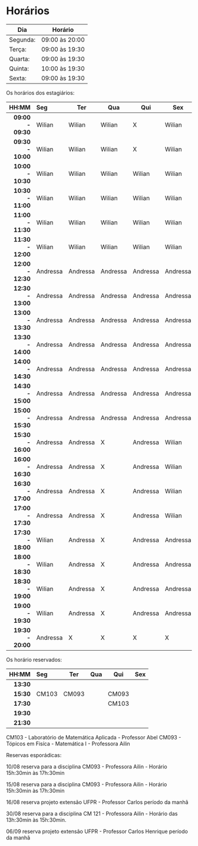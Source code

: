 # Horários

Dia      | Horário
-------- | -------
Segunda: | 09:00 às 20:00
Terça:   | 09:00 às 19:30
Quarta:  | 09:00 às 19:30
Quinta:  | 10:00 às 19:30
Sexta:   | 09:00 às 19:30

Os horários dos estagiários:


HH:MM | Seg | Ter | Qua | Qui | Sex
--: | :--- | --- | --- | --- | ---
**09:00 - 09:30** |  Wilian  |  Wilian  |  Wilian  |     X    |  Wilian   
**09:30 - 10:00** |  Wilian  |  Wilian  |  Wilian  |     X    |  Wilian    
**10:00 - 10:30** |  Wilian  |  Wilian  |  Wilian  |  Wilian  |  Wilian     
**10:30 - 11:00** |  Wilian  |  Wilian  |  Wilian  |  Wilian  |  Wilian                     
**11:00 - 11:30** |  Wilian  |  Wilian  |  Wilian  |  Wilian  |  Wilian           
**11:30 - 12:00** |  Wilian  |  Wilian  |  Wilian  |  Wilian  |  Wilian    
**12:00 - 12:30** | Andressa | Andressa | Andressa | Andressa | Andressa 
**12:30 - 13:00** | Andressa | Andressa | Andressa | Andressa | Andressa 
**13:00 - 13:30** | Andressa | Andressa | Andressa | Andressa | Andressa 
**13:30 - 14:00** | Andressa | Andressa | Andressa | Andressa | Andressa 
**14:00 - 14:30** | Andressa | Andressa | Andressa | Andressa | Andressa 
**14:30 - 15:00** | Andressa | Andressa | Andressa | Andressa | Andressa   
**15:00 - 15:30** | Andressa | Andressa | Andressa | Andressa | Andressa  
**15:30 - 16:00** | Andressa | Andressa |    X     | Andressa |  Wilian   
**16:00 - 16:30** | Andressa | Andressa |    X     | Andressa |  Wilian  
**16:30 - 17:00** | Andressa | Andressa |    X     | Andressa |  Wilian
**17:00 - 17:30** | Andressa | Andressa |    X     | Andressa |  Wilian 
**17:30 - 18:00** |  Wilian  | Andressa |    X     | Andressa | Andressa  
**18:00 - 18:30** |  Wilian  | Andressa |    X     | Andressa | Andressa  
**18:30 - 19:00** |  Wilian  | Andressa |    X     | Andressa | Andressa  
**19:00 - 19:30** |  Wilian  | Andressa |    X     | Andressa | Andressa  
**19:30 - 20:00** | Andressa |    X     |    X     |     X    |    X  

Os horário reservados:


 HH:MM     |  Seg  |  Ter  |  Qua  |  Qui  | Sex
  --:      | :---  |  ---  |  ---  |  ---  | ---
 **13:30** |       |       |       |       | 
 **15:30** | CM103 | CM093 |       | CM093 |  
 **17:30** |       |       |       | CM103 | 
 **19:30** |       |       |       |       | 
 **21:30** |       |       |       |       | 

CM103 -  Laboratório de Matemática Aplicada - Professor Abel
CM093 - Tópicos em Fisíca - Matemática I - Professora Ailin

Reservas esporádicas:

10/08 reserva para a disciplina CM093 - Professora Ailin - Horário 15h:30min às 17h:30min 

15/08 reserva para a disciplina CM093 - Professora Ailin - Horário 15h:30min às 17h:30min 

16/08 reserva projeto extensão UFPR - Professor Carlos período da manhã

30/08 reserva para a disciplina CM 121 - Professora Ailin - Horário das 13h:30min às 15h:30min.

06/09 reserva projeto extensão UFPR - Professor Carlos Henrique período da manhã
